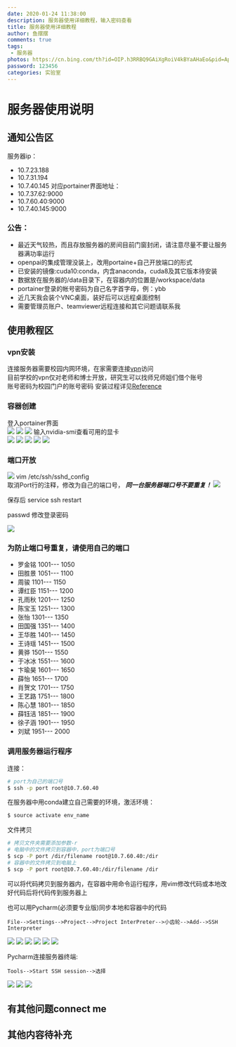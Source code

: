```yaml
---
date: 2020-01-24 11:38:00
description: 服务器使用详细教程，输入密码查看
title: 服务器使用详细教程
author: 鱼摆摆
comments: true
tags: 
 - 服务器
photos: https://cn.bing.com/th?id=OIP.h3RRBQ9GAiXgRoiV4kBYaAHaEo&pid=Api&rs=1
password: 123456
categories: 实验室
---
```

# 服务器使用说明

## 通知公告区

服务器ip：

- 10.7.23.188
- 10.7.31.194
- 10.7.40.145
对应portainer界面地址：
- 10.7.37.62:9000
- 10.7.60.40:9000
- 10.7.40.145:9000
### 公告：
- 最近天气较热，而且存放服务器的房间目前门窗封闭，请注意尽量不要让服务器满功率运行
- openpai的集成管理没装上，改用portaine+自己开放端口的形式
- 已安装的镜像:cuda10:conda，内含anaconda，cuda8及其它版本待安装
- 数据放在服务器的/data目录下，在容器内的位置是/workspace/data
- portainer登录的帐号密码为自己名字首字母，例：ybb
- 近几天我会装个VNC桌面，装好后可以远程桌面控制
- 需要管理员账户、teamviewer远程连接和其它问题请联系我

## 使用教程区
### vpn安装
连接服务器需要校园内网环境，在家需要连接[vpn](https://v.dlut.edu.cn/)访问  
目前学校的vpn仅对老师和博士开放，研究生可以找师兄师姐们借个账号  
账号密码为校园门户的账号密码
安装过程详见[Reference](https://its.dlut.edu.cn/index/jsfw/fwzn/VPN/vpn.htm)
### 容器创建
登入portainer界面  
![](https://i.loli.net/2020/01/17/TS8KR59mgUplPOB.png)
![](https://i.loli.net/2020/01/17/WRPX7kTtM4so6Ka.png)
![](https://i.loli.net/2020/01/17/YkqRPnJ3fVvCamt.png)
输入nvidia-smi查看可用的显卡  
![](https://i.loli.net/2020/01/17/9h238it5kDLVacT.png)
![](https://i.loli.net/2020/01/17/BxM5rIaWsNGimXf.png)
![](https://i.loli.net/2020/01/17/CZr5HvK7hDfQakF.png)
![](https://i.loli.net/2020/01/17/kLZ5uQmDfI8aecR.png)
![](https://i.loli.net/2020/01/17/ap3g1urL8xVSyqF.png)

### 端口开放

![](https://i.loli.net/2020/01/17/4iSh9ZCT5WyDaX1.png)
vim /etc/ssh/sshd_config  
取消Port行的注释，修改为自己的端口号，
***同一台服务器端口号不要重复！***
![](https://i.loli.net/2020/01/17/PgvJyiwIkFj7Hd2.png)



保存后  service  ssh restart

passwd 修改登录密码

![](https://i.loli.net/2020/01/17/WHwyvCMsSrj2XzZ.png)

### 为防止端口号重复，请使用自己的端口
- 罗金铭 1001--- 1050
- 田胜景 1051--- 1100
- 周骏     1101--- 1150
- 谭红臣 1151--- 1200
- 孔雨秋 1201--- 1250
- 陈宝玉 1251--- 1300
- 张怡     1301--- 1350
- 田国强 1351--- 1400
- 王华胜 1401--- 1450
- 王诗瑶 1451--- 1500
- 黄骅     1501--- 1550
- 于冰冰  1551--- 1600
- 卞瑜昊 1601--- 1650
- 薛怡     1651--- 1700
- 肖贺文 1701--- 1750
- 王艺路 1751--- 1800
- 陈心慧 1801--- 1850
- 薛钰洁 1851--- 1900
- 徐子涵 1901--- 1950
- 刘斌     1951--- 2000
### 调用服务器运行程序
连接：
```bash
# port为自己的端口号
$ ssh -p port root@10.7.60.40
```

在服务器中用conda建立自己需要的环境，激活环境：  
```bash
$ source activate env_name
```

文件拷贝
```bash
# 拷贝文件夹需要添加参数-r
# 电脑中的文件拷贝到容器中，port为端口号
$ scp -P port /dir/filename root@10.7.60.40:/dir
# 容器中的文件拷贝到电脑上
$ scp -P port root@10.7.60.40:/dir/filename /dir
```

可以将代码拷贝到服务器内，在容器中用命令运行程序，用vim修改代码或本地改好代码后将代码传到服务器上  

也可以用Pycharm(必须要专业版)同步本地和容器中的代码

```text
File-->Settings-->Project-->Project InterPreter-->小齿轮-->Add-->SSH Interpreter
```
![](https://i.loli.net/2020/01/17/tTbynhUlrCj74gk.png)
![](https://i.loli.net/2020/01/17/krKMPRG3H1xJCys.png)
![](https://i.loli.net/2020/01/17/PGpJ51vgBfWmuDZ.png)
![](https://i.loli.net/2020/01/17/AOzeFlLaBS4IvrP.png)
![](https://i.loli.net/2020/01/17/kfvGnTdMwAsHOgD.png)
![](https://i.loli.net/2020/01/17/IC1H28iaDRVu5G6.png)

Pycharm连接服务器终端:

```text
Tools-->Start SSH session-->选择
```
![](https://i.loli.net/2020/01/17/Q87Y6SrfHtEDCp4.png)
![](https://i.loli.net/2020/01/17/2pFYIdCS9mLzvQe.png)
![](https://i.loli.net/2020/01/17/m4Zdxnk1wSu2HXG.png)

## 有其他问题connect me
## 其他内容待补充